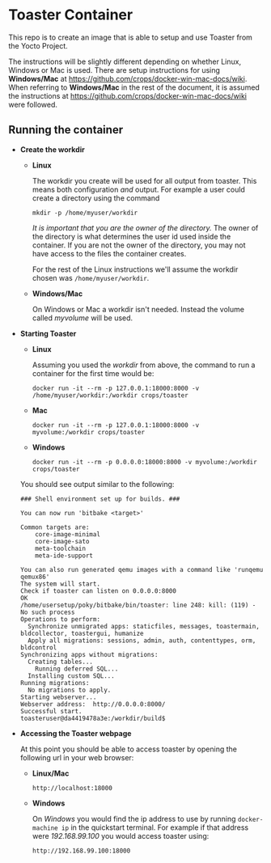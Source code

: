 Toaster Container
========================
This repo is to create an image that is able to setup and use Toaster from
the Yocto Project.

The instructions will be slightly different depending on whether Linux, Windows or Mac is used. There are setup instructions for using **Windows/Mac** at https://github.com/crops/docker-win-mac-docs/wiki. When referring to **Windows/Mac** in the rest of the document, it is assumed the instructions at https://github.com/crops/docker-win-mac-docs/wiki were followed.

Running the container
---------------------
* **Create the workdir**
  * **Linux**

    The workdir you create will be used for all output from toaster. This means
    both configuration *and* output. For example a user could create a directory using the command
  
    ```
    mkdir -p /home/myuser/workdir
    ```

    *It is important that you are the owner of the directory.* The owner of the
    directory is what determines the user id used inside the container. If you
    are not the owner of the directory, you may not have access to the files the
    container creates.

    For the rest of the Linux instructions we'll assume the workdir chosen was
    `/home/myuser/workdir`.
    
  * **Windows/Mac**

    On Windows or Mac a workdir isn't needed. Instead the volume called *myvolume* will be used.

* **Starting Toaster**
  * **Linux**

    Assuming you used the *workdir* from above, the command
    to run a container for the first time would be:

    ```
    docker run -it --rm -p 127.0.0.1:18000:8000 -v /home/myuser/workdir:/workdir crops/toaster
    ```
  * **Mac**

    ```
    docker run -it --rm -p 127.0.0.1:18000:8000 -v myvolume:/workdir crops/toaster
    ```

  * **Windows**

    ```
    docker run -it --rm -p 0.0.0.0:18000:8000 -v myvolume:/workdir crops/toaster
    ```

  You should see output similar to the following:
  ```
  ### Shell environment set up for builds. ###

  You can now run 'bitbake <target>'
  
  Common targets are:
      core-image-minimal
      core-image-sato
      meta-toolchain
      meta-ide-support
  
  You can also run generated qemu images with a command like 'runqemu qemux86'
  The system will start.
  Check if toaster can listen on 0.0.0.0:8000
  OK
  /home/usersetup/poky/bitbake/bin/toaster: line 248: kill: (119) - No such process
  Operations to perform:
    Synchronize unmigrated apps: staticfiles, messages, toastermain, bldcollector, toastergui, humanize
    Apply all migrations: sessions, admin, auth, contenttypes, orm, bldcontrol
  Synchronizing apps without migrations:
    Creating tables...
      Running deferred SQL...
    Installing custom SQL...
  Running migrations:
    No migrations to apply.
  Starting webserver...
  Webserver address:  http://0.0.0.0:8000/
  Successful start.
  toasteruser@da4419478a3e:/workdir/build$
  ```

* **Accessing the Toaster webpage**

  At this point you should be able to access toaster by opening the following
  url in your web browser:
  * **Linux/Mac**

    ```
    http://localhost:18000
    ```
  * **Windows**
  
    On *Windows* you would find the ip address to use by running ```docker-machine ip``` in the quickstart terminal. For example if that address were *192.168.99.100* you would access toaster using:
    
     ```
     http://192.168.99.100:18000
     ```
